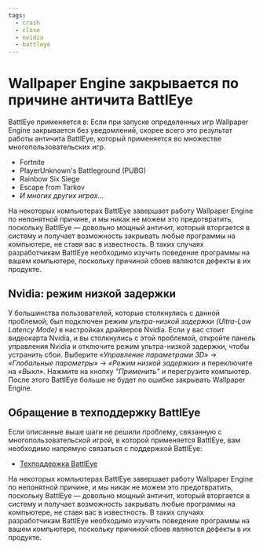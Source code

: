 ```yaml
---
tags:
  - crash
  - close
  - nvidia
  - battleye
---
```


# Wallpaper Engine закрывается по причине античита BattlEye
BattlEye применяется в: Если при запуске определенных игр Wallpaper Engine закрывается без уведомлений, скорее всего это результат работы античита BattlEye, который применяется во множестве многопользовательских игр.

* Fortnite
* PlayerUnknown's Battleground (PUBG)
* Rainbow Six Siege
* Escape from Tarkov
* *И многих других играх...*

На некоторых компьютерах BattlEye завершает работу Wallpaper Engine по непонятной причине, и мы никак не можем это предотвратить, поскольку BattlEye — довольно мощный античит, который вторгается в систему и получает возможность закрывать любые программы на компьютере, не ставя вас в известность. В таких случаях разработчикам BattlEye необходимо изучить поведение программы на вашем компьютере, поскольку причиной сбоев являются дефекты в их продукте.

## Nvidia: режим низкой задержки
У большинства пользователей, которые столкнулись с данной проблемой, был подключен режим *ультра-низкой задержки (Ultra-Low Latency Mode)* в настройках драйверов Nvidia. Если у вас стоит видеокарта Nvidia, и вы столкнулись с этой проблемой, откройте панель управления Nvidia и отключите режим ультра-низкой задержки, чтобы устранить сбои. Выберите *«Управление параметрами 3D»* -> *«Глобальные параметры»* -> *«Режим низкой задержки»* и переключите на *«Выкл»*. Нажмите на кнопку *"Применить"* и перегрузите компьютер. После этого BattlEye больше не будет по ошибке закрывать Wallpaper Engine.

## Обращение в техподдержку BattlEye
Если описанные выше шаги не решили проблему, связанную с многопользовательской игрой, в которой применяется BattlEye, вам необходимо напрямую связаться с поддержкой BattlEye:

* [Техподдержка BattlEye](https://www.battleye.com/contact/)

На некоторых компьютерах BattlEye завершает работу Wallpaper Engine по непонятной причине, и мы никак не можем это предотвратить, поскольку BattlEye — довольно мощный античит, который вторгается в систему и получает возможность закрывать любые программы на компьютере, не ставя вас в известность. В таких случаях разработчикам BattlEye необходимо изучить поведение программы на вашем компьютере, поскольку причиной сбоев являются дефекты в их продукте.